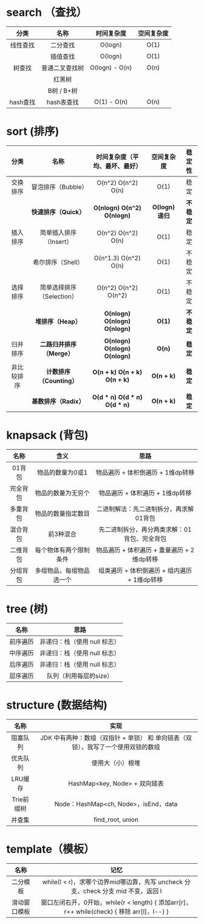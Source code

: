 # search （查找）

|   分类   |          名称           |   时间复杂度   | 空间复杂度 |
| :------: | :---------------------: | :------------: | :--------: |
| 线性查找 | 二分查找 |    O(logn)     |    O(1)    |
|          |        插值查找         |    O(logn)     |    O(1)    |
|  树查找  |     普通二叉查找树      | O(logn) - O(n) |    O(n)    |
|          |         红黑树          |                |            |
|          |       B树 / B+树        |                |            |
| hash查找 |       hash表查找        |  O(1) - O(n)   |    O(n)    |


# sort (排序)

|    分类    |           名称            |  时间复杂度（平均、最坏、最好）  |    空间复杂度    |   稳定性   |
| :--------: | :-----------------------: | :------------------------------: | :--------------: | :--------: |
|  交换排序  |    冒泡排序（Bubble）     |       O(n^2)  O(n^2)  O(n)       |       O(1)       |    稳定    |
|            |   **快速排序（Quick）**   |  **O(nlogn)  O(n^2)  O(nlogn)**  | **O(logn) 递归** | **不稳定** |
|  插入排序  |  简单插入排序（Insert）   |       O(n^2)  O(n^2)  O(n)       |       O(1)       |    稳定    |
|            |     希尔排序（Shell）     |      O(n^1.3) O(n^2)  O(n)       |       O(1)       |   不稳定   |
|  选择排序  | 简单选择排序（Selection） |      O(n^2)  O(n^2)  O(n^2)      |       O(1)       |   不稳定   |
|            |    **堆排序（Heap）**     |  **O(nlogn) O(nlogn) O(nlogn)**  |     **O(1)**     | **不稳定** |
|  归并排序  | **二路归并排序（Merge）** | **O(nlogn)  O(nlogn)  O(nlogn)** |     **O(n)**     |  **稳定**  |
| 非比较排序 | **计数排序（Counting）**  | **O(n + k)  O(n + k)  O(n + k)** |   **O(n + k)**   |  **稳定**  |
|            |   **基数排序（Radix）**   | **O(d * n)  O(d * n)  O(d * n)** |   **O(n + k)**   |  **稳定**  |


# knapsack (背包)

|   名称   |           含义           |                     思路                     |
| :------: | :----------------------: | :------------------------------------------: |
|  01背包  |     物品的数量为0或1     |        物品遍历 + 体积倒遍历 + 1维dp转移         |
| 完全背包 |    物品的数量为无穷个    |         物品遍历 + 体积遍历 + 1维dp转移        |
| 多重背包 |    物品的数量指定数目    |          二进制解法：先二进制拆分，再求解01背包          |
| 混合背包 |        前3种混合         | 先二进制拆分，再分两类求解：01背包、完全背包 |
| 二维背包 |  每个物体有两个限制条件  |    物品遍历 + 体积遍历 + 重量遍历 + 2维dp转移    |
| 分组背包 | 多组物品，每组物品选一个 |   组类遍历 + 体积倒遍历 + 组内遍历 + 1维dp转移   |


# tree (树)

|   名称   |               思路               |
| :------: | :------------------------------: |
| 前序遍历 | 非递归：栈（使用 null 标志） |
| 中序遍历 | 非递归：栈（使用 null 标志） |
| 后序遍历 | 非递归：栈（使用 null 标志） |
| 层序遍历 |      队列（利用每层的size）      |


# structure (数据结构)

|   名称   |                             实现                             |
| :------: | :----------------------------------------------------------: |
| 阻塞队列 | JDK 中有两种：数组（双指针 + 单锁） 和 单向链表（双锁），我写了一个使用双锁的数组 |
| 优先队列 |                       使用大（小）根堆                       |
| LRU缓存  |                HashMap<key, Node> + 双向链表                 |
| Trie前缀树 |             Node：HashMap<ch, Node>，isEnd，data             |
| 并查集 |             find_root, union             |

# template（模板）

|     名称     |                             记忆                             |
| :----------: | :----------------------------------------------------------: |
|   二分模板   | while(l < r)，求哪个边界mid哪边靠，先写 uncheck 分支，check 分支 mid 不变，返回 l |
| 滑动窗口模板 | 窗口左闭右开，0开始，while(r < length) { 添加arr[r]，r++ while(check) { 移除 arr[l]，l--} } |

